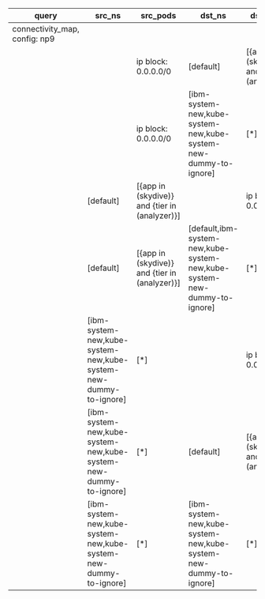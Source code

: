 |query|src_ns|src_pods|dst_ns|dst_pods|connection|
|---|---|---|---|---|---|
|connectivity_map, config: np9||||||
|||ip block: 0.0.0.0/0|[default]|[{app in (skydive)} and {tier in (analyzer)}]|All connections|
|||ip block: 0.0.0.0/0|[ibm-system-new,kube-system-new,kube-system-new-dummy-to-ignore]|[*]|All connections|
||[default]|[{app in (skydive)} and {tier in (analyzer)}]||ip block: 0.0.0.0/0|All connections|
||[default]|[{app in (skydive)} and {tier in (analyzer)}]|[default,ibm-system-new,kube-system-new,kube-system-new-dummy-to-ignore]|[*]|All connections|
||[ibm-system-new,kube-system-new,kube-system-new-dummy-to-ignore]|[*]||ip block: 0.0.0.0/0|All connections|
||[ibm-system-new,kube-system-new,kube-system-new-dummy-to-ignore]|[*]|[default]|[{app in (skydive)} and {tier in (analyzer)}]|All connections|
||[ibm-system-new,kube-system-new,kube-system-new-dummy-to-ignore]|[*]|[ibm-system-new,kube-system-new,kube-system-new-dummy-to-ignore]|[*]|All connections|


